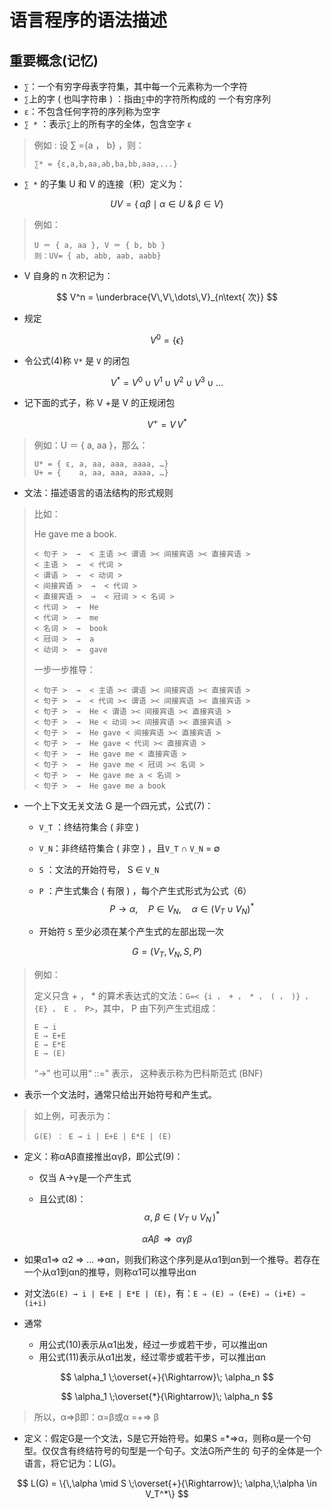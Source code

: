 # 语言程序的语法描述

## 重要概念(记忆)

- `∑`：一个有穷字母表字符集，其中每一个元素称为一个字符
- `∑`上的字 ( 也叫字符串 ) ：指由`∑`中的字符所构成的 一个有穷序列
- `ε`：不包含任何字符的序列称为空字
- `∑ *` ：表示`∑`上的所有字的全体，包含空字 `ε`

> 例如 : 设 ∑ ={a ， b} ，则：
>
> ```
> ∑* = {ε,a,b,aa,ab,ba,bb,aaa,...}
> ```

- `∑ *` 的子集 U 和 V 的连接（积）定义为：

$$
UV = \{\,\alpha\beta \mid \alpha \in U \;\&\; \beta \in V\}
$$

> 例如：
>
> ```
> U ＝ { a, aa }, V ＝ { b, bb }
> 则：UV= { ab, abb, aab, aabb}
> ```

- V 自身的 n 次积记为：

$$
V^n = \underbrace{V\,V\,\dots\,V}_{n\text{ 次}}
$$

- 规定

$$
V^0 = \{\epsilon\}
$$

- 令公式(4)称 `V*` 是 `V` 的闭包

$$
V^* = V^0 \cup V^1 \cup V^2 \cup V^3 \cup \dots
$$

- 记下面的式子，称 V +是 V 的正规闭包

$$
V^+ = V\,V^*
$$

> 例如：U ＝ { a, aa }，那么：
>
> ```
> U* = { ε, a, aa, aaa, aaaa, …}
> U+ = {    a, aa, aaa, aaaa, …}
> ```

- 文法：描述语言的语法结构的形式规则

> 比如：
>
> He gave me a book.
>
> ```
> < 句子 >  →  < 主语 >< 谓语 >< 间接宾语 >< 直接宾语 >
> < 主语 >  →  < 代词 >
> < 谓语 >  →  < 动词 >
> < 间接宾语 >  →  < 代词 >
> < 直接宾语 >  →  < 冠词 > < 名词 >
> < 代词 >  →  He
> < 代词 >  →  me
> < 名词 >  →  book
> < 冠词 >  →  a
> < 动词 >  →  gave
> ```
>
> 一步一步推导：
>
> ```
> < 句子 >  →  < 主语 >< 谓语 >< 间接宾语 >< 直接宾语 >
> < 句子 >  →  < 代词 >< 谓语 >< 间接宾语 >< 直接宾语 >
> < 句子 >  →  He < 谓语 >< 间接宾语 >< 直接宾语 >
> < 句子 >  →  He < 动词 >< 间接宾语 >< 直接宾语 >
> < 句子 >  →  He gave < 间接宾语 >< 直接宾语 >
> < 句子 >  →  He gave < 代词 >< 直接宾语 >
> < 句子 >  →  He gave me < 直接宾语 >
> < 句子 >  →  He gave me < 冠词 >< 名词 >
> < 句子 >  →  He gave me a < 名词 >
> < 句子 >  →  He gave me a book
> ```

- 一个上下文无关文法 G 是一个四元式，公式(7)：

  - `V_T` ：终结符集合 ( 非空 )

  - `V_N`：非终结符集合 ( 非空 ) ，且`V_T`  ∩ `V_N` = ∅

  - `S` ：文法的开始符号， S ∈ `V_N`

  - `P` ：产生式集合 ( 有限 ) ，每个产生式形式为公式（6）
    $$
    P \to \alpha,\quad P \in V_N,\quad \alpha \in (V_T \cup V_N)^*
    $$
  - 开始符 `S` 至少必须在某个产生式的左部出现一次

$$
G = (V_T, V_N, S, P)
$$

> 例如：
>
> 定义只含 + ， * 的算术表达式的文法：`G=< {i ， + ， * ， ( ， )} ， {E} ， E ， P>`，其中， P 由下列产生式组成：
>
> ```
> E → i 
> E → E+E 
> E → E*E 
> E → (E)
> ```
>
> “→” 也可以用“ ::=" 表示， 这种表示称为巴科斯范式 (BNF)

- 表示一个文法时，通常只给出开始符号和产生式。

> 如上例，可表示为：
>
> ```
> G(E) ： E → i | E+E | E*E | (E)
> ```

- 定义：称αAβ直接推出αγβ，即公式(9)：

  - 仅当 A→γ是一个产生式

  - 且公式(8)：
    $$
    \alpha,\;\beta \in (\,V_T \cup V_N\,)^*
    $$

$$
\alpha A \beta \;\;\Rightarrow\;\; \alpha \gamma \beta
$$

- 如果α1⇒ α2 ⇒ ... ⇒αn，则我们称这个序列是从α1到αn到一个推导。若存在一个从α1到αn的推导，则称α1可以推导出αn
- 对文法`G(E) → i | E+E | E*E | (E)`，有：`E ⇒ (E) ⇒ (E+E) ⇒ (i+E) ⇒ (i+i)`

- 通常
  - 用公式(10)表示从α1出发，经过一步或若干步，可以推出αn
  - 用公式(11)表示从α1出发，经过零步或若干步，可以推出αn

$$
\alpha_1 \;\overset{+}{\Rightarrow}\; \alpha_n
$$

$$
\alpha_1 \;\overset{*}{\Rightarrow}\; \alpha_n
$$

> 所以，α⇒β即：α=β或α =+=> β

- 定义：假定G是一个文法，S是它开始符号。如果S =*=>α，则称α是一个句型。仅仅含有终结符号的句型是一个句子。文法G所产生的 句子的全体是一个语言，将它记为：L(G)。

$$
L(G) = \{\,\alpha \mid S \;\overset{+}{\Rightarrow}\; \alpha,\;\alpha \in V_T^*\}
$$
